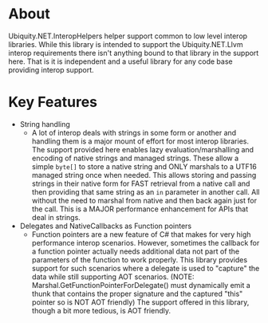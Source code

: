 # About
Ubiquity.NET.InteropHelpers helper support common to low level interop libraries. While this
library is intended to support the Ubiquity.NET.Llvm interop requirements there isn't anything
bound to that library in the support here. That is it is independent and a useful library for
any code base providing interop support.

# Key Features
* String handling
    * A lot of interop deals with strings in some form or another and handling them
      is a major mount of effort for most interop libraries. The support provided here
      enables lazy evaluation/marshalling and encoding of native strings and managed strings.
      These allow a simple `byte[]` to store a native string and ONLY marshals to a UTF16
      managed string once when needed. This allows storing and passing strings in their
      native form for FAST retrieval from a native call and then providing that same string
      as an `in` parameter in another call. All without the need to marshal from native and
      then back again just for the call. This is a MAJOR performance enhancement for APIs
      that deal in strings.
* Delegates and NativeCallbacks as Function pointers
    * Function pointers are a new feature of C# that makes for very high performance interop
      scenarios. However, sometimes the callback for a function pointer actually needs
      additional data not part of the parameters of the function to work properly. This library
      provides support for such scenarios where a delegate is used to "capture" the data while
      still supporting AOT scenarios. (NOTE: Marshal.GetFunctionPointerForDelegate() must
      dynamically emit a thunk that contains the proper signature and the captured "this" pointer
      so is NOT AOT friendly) The support offered in this library, though a bit more tedious,
      is AOT friendly.
